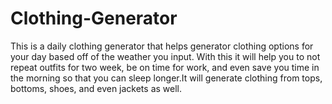 # Clothing-Generator
This is a daily clothing generator that helps generator clothing options for your day based off of the weather you input. With this it will help you to not repeat outfits for two week, be on time for work, and even save you time in the morning so that you can sleep longer.It will generate clothing from tops, bottoms, shoes, and even jackets as well.

